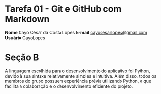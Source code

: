 # Tarefa 01 - Git e GitHub com Markdown
**Nome** Cayo César da Costa Lopes
**E-mail** cayocesarlopes@gmail.com
**Usuário** CayoLopes

# Seção B 

A linguagem escolhida para o desenvolvimento do aplicativo foi Python, devido à sua sintaxe relativamente simples e intuitiva. Além disso, todos os membros do grupo possuem experiência prévia utilizando Python, o que facilita a colaboração e o desenvolvimento eficiente do projeto.